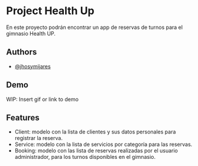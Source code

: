 
# Project Health Up

En este proyecto podrán encontrar un app de reservas de turnos para el gimnasio Health UP.

## Authors

- [@jhosymijares](https://www.github.com/jhosymijares)

## Demo

WIP: Insert gif or link to demo

## Features

- Client: modelo con la lista de clientes y sus datos personales para registrar la reserva.
- Service: modelo con la lista de servicios por categoría para las reservas.
- Booking: modelo con las lista de reservas realizadas por el usuario administrador, para los turnos disponibles en el gimnasio.
